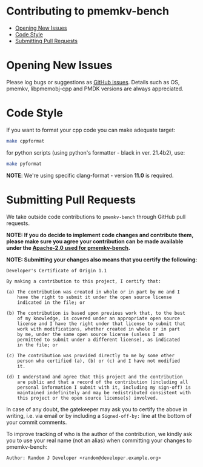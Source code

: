 # Contributing to pmemkv-bench

- [Opening New Issues](#opening-new-issues)
- [Code Style](#code-style)
- [Submitting Pull Requests](#submitting-pull-requests)

# Opening New Issues

Please log bugs or suggestions as [GitHub issues](https://github.com/pmem/pmemkv-bench/issues).
Details such as OS, pmemkv, libpmemobj-cpp and PMDK versions are always appreciated.

# Code Style

If you want to format your cpp code you can make adequate target:

```sh
make cppformat
```

for python scripts (using python's formatter - black in ver. 21.4b2), use:

```sh
make pyformat
```

**NOTE**: We're using specific clang-format - version **11.0** is required.

# Submitting Pull Requests

We take outside code contributions to `pmemkv-bench` through GitHub pull requests.

**NOTE: If you do decide to implement code changes and contribute them,
please make sure you agree your contribution can be made available under the
[Apache-2.0 used for pmemkv-bench](LICENSE).**

**NOTE: Submitting your changes also means that you certify the following:**

```
Developer's Certificate of Origin 1.1

By making a contribution to this project, I certify that:

(a) The contribution was created in whole or in part by me and I
    have the right to submit it under the open source license
    indicated in the file; or

(b) The contribution is based upon previous work that, to the best
    of my knowledge, is covered under an appropriate open source
    license and I have the right under that license to submit that
    work with modifications, whether created in whole or in part
    by me, under the same open source license (unless I am
    permitted to submit under a different license), as indicated
    in the file; or

(c) The contribution was provided directly to me by some other
    person who certified (a), (b) or (c) and I have not modified
    it.

(d) I understand and agree that this project and the contribution
    are public and that a record of the contribution (including all
    personal information I submit with it, including my sign-off) is
    maintained indefinitely and may be redistributed consistent with
    this project or the open source license(s) involved.
```

In case of any doubt, the gatekeeper may ask you to certify the above in writing,
i.e. via email or by including a `Signed-off-by:` line at the bottom
of your commit comments.

To improve tracking of who is the author of the contribution, we kindly ask you
to use your real name (not an alias) when committing your changes to pmemkv-bench:
```
Author: Random J Developer <random@developer.example.org>
```

